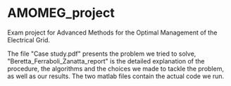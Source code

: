# AMOMEG_project

Exam project for Advanced Methods for the Optimal Management of the Electrical Grid. 

The file "Case study.pdf" presents the problem we tried to solve, "Beretta_Ferraboli_Zanatta_report" is the detailed explanation of the procedure, the algorithms and the choices we made to tackle the problem, as well as our results. The two matlab files contain the actual code we run.
